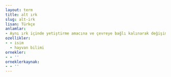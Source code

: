 ```yaml
---
layout: term
title: alt ırk
slug: alt-irk
lisan: Türkçe
anlamlar:
- Aynı ırk içinde yetiştirme amacına ve çevreye bağlı kalınarak değişime uğratılmış ve bu yolla ırk içinde özellikle fizyolojik nitelikleri bakımından kalıtsal sapma gösteren hayvan topluluğu
ozellikler:
- - isim
  - hayvan bilimi
ornekler:
- - ''
orneklerkaynak:
- - ''
---
```

